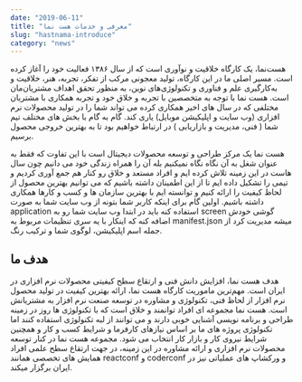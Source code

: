 ```yaml
---
date: "2019-06-11"
title: "معرفی و خدمات هست نما"
slug: "hastnama-introduce"
category: "news"
---
```

هست‌نما، یک کارگاه خلاقیت و نوآوری است که از سال ۱۳۸۶ فعالیت خود را آغاز کرده است. مسیر اصلی ما در این کارگاه، تولید معجونی مرکب از تفکر، تجربه، هنر، خلاقیت و به‌کارگیری علم و فناوری و تکنولوژی‌های نوین، به منظور تحقق اهداف مشتریان‌مان است. هست نما با توجه به متخصصین با تجربه و خلاق خود و تجربه همکاری با مشتریان مختلفی که در سال های اخیر همکاری کرده می تواند شما را در تولید محصولات نرم افزاری (وب سایت و اپلیکیشن موبایل) یاری کند. گام به گام با بخش های مختلف تیم شما ( فنی، مدیریت و بازاریابی ) در ارتباط خواهیم بود تا به بهترین خروجی محصول برسیم.

هست نما یک مرکز طراحی و توسعه محصولات دیجیتال است با این تفاوت که فقط به عنوان شغل به آن نگاه نگاه نمیکنیم بله آن را همراه زندگی خود می دانیم چون سال هاست در این زمینه تلاش کرده ایم و افراد مستعد و خلاق رو کنار هم جمع آوری کردیم و تیمی را تشکیل داده ایم تا از این اطمینان داشته باشیم که می توانیم بهترین محصول از لحاظ کیفیت را ارائه کنیم و توانسته ایم با بهترین سازمان ها و کسب و کارها همکاری داشته باشیم.
اولین گام برای اینکه کاربر شما بتونه از وب سایت شما به صورت application استفاده کنه باید در ابتدا وب سایت شما رو به screen گوشی خودش اضافه کنه که اینکار با یه سری تنظیمات مربوط به manifest.json میشه مدیریت کرد از جمله اسم اپلیکیشن، لوگوی شما و ترکیب رنگ.
<!--more-->

## هدف ما
هدف هست نما، افزایش دانش فنی و ارتقاع سطح کیفیتی محصولات نرم افزاری در ایران است. مهم‌ترین ماموریت کارگاه هست نما، ارائه بهترین کیفیت در تولید محصول نرم افزار از لحاظ فنی، تکنولوژی و مشاوره در توسعه صنعت نرم افزار به مشتریانش است. هست نما مجموعه ای افراد توانمند و خلاق است که با تکنولوژی ها روز در زمینه طراحی و برنامه نویسی آشنایی خوبی دارند و می توانند از لبه تکنولوژی استفاده کنند اما تکنولوژی پروژه های ما بر اساس نیازهای کارفرما و شرایط کسب و کار و همچنین شرایط نیروی کار و بازار کار انتخاب می شود.
مجموعه هست نما در کنار توسعه محصولات نرم افزاری و ارائه مشاوره در این زمینه، در جهت ارتقاع سطح علمی افراد همایش های تخصصی همانند reactconf و coderconf و ورکشاپ های عملیاتی نیز در ایران برگزار میکند.

